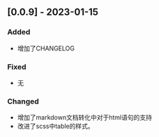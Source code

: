 ## [0.0.9] - 2023-01-15

### Added
- 增加了CHANGELOG

### Fixed
- 无

### Changed
- 增加了markdown文档转化中对于html语句的支持
- 改进了scss中table的样式。
